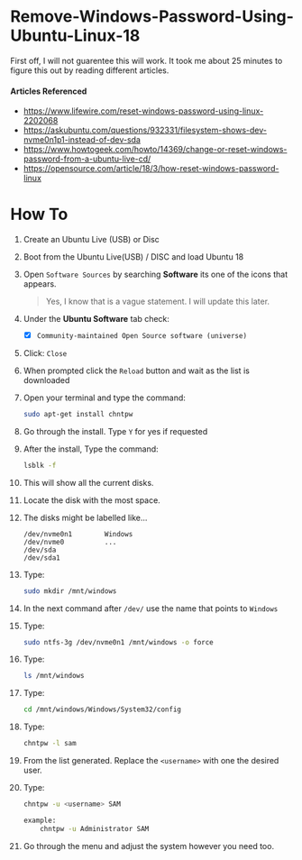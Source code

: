 # Remove-Windows-Password-Using-Ubuntu-Linux-18

First off, I will not guarentee this will work. It took me about 25 minutes to figure this out by reading different articles. 

#### Articles Referenced
- https://www.lifewire.com/reset-windows-password-using-linux-2202068
- https://askubuntu.com/questions/932331/filesystem-shows-dev-nvme0n1p1-instead-of-dev-sda
- https://www.howtogeek.com/howto/14369/change-or-reset-windows-password-from-a-ubuntu-live-cd/
- https://opensource.com/article/18/3/how-reset-windows-password-linux


# How To

1. Create an Ubuntu Live (USB) or Disc
2. Boot from the Ubuntu Live(USB) / DISC and load Ubuntu 18
2. Open ```Software Sources``` by searching **Software** its one of the icons that appears.
    > Yes, I know that is a vague statement. I will update this later.

3. Under the **Ubuntu Software** tab check: 
    
    - [x] ```Community-maintained Open Source software (universe)```


4. Click: ```Close```
5. When prompted click the ```Reload``` button and wait as the list is downloaded

6. Open your terminal and type the command: 

    ```bash
    sudo apt-get install chntpw
    ```

7. Go through the install. Type ```Y``` for yes if requested

8. After the install, Type the command:
    ```bash
    lsblk -f
    ```

9. This will show all the current disks.
10. Locate the disk with the most space. 
11. The disks might be labelled like...

        /dev/nvme0n1        Windows
        /dev/nvme0          ...
        /dev/sda
        /dev/sda1

12. Type:
    ```bash
    sudo mkdir /mnt/windows
    ```

13. In the next command after ```/dev/``` use the name that points to ```Windows```
14. Type:
    ```bash
    sudo ntfs-3g /dev/nvme0n1 /mnt/windows -o force
    ```

15. Type:
    ```bash
    ls /mnt/windows
    ```

16. Type:
    ```bash
    cd /mnt/windows/Windows/System32/config
    ```

16. Type:
    ```bash
    chntpw -l sam
    ```

17. From the list generated. Replace the ```<username>``` with one the desired user.

16. Type:
    ```bash
    chntpw -u <username> SAM
    ```

    ```bash
    example:
        chntpw -u Administrator SAM
    ```

17. Go through the menu and adjust the system however you need too.
